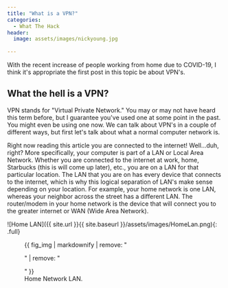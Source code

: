 ```yaml
---
title: "What is a VPN?"
categories:
  - What The Hack
header:
  image: assets/images/nickyoung.jpg
  
---
```


With the recent increase of people working from home due to COVID-19, I think it's appropriate the first post in this topic be about VPN's. 

## What the hell is a VPN?

VPN stands for "Virtual Private Network." You may or may not have heard this term before, but I guarantee you've used one at some point in the past. You might even be using one now. We can talk about VPN's in a couple of different ways, but first let's talk about what a normal computer network is.

Right now reading this article you are connected to the internet! Well...duh, right? More specifically, your computer is part of a LAN or Local Area Network. Whether you are connected to the internet at work, home, Starbucks (this is will come up later), etc., you are on a LAN for that particular location. The LAN that you are on has every device that connects to the internet, which is why this logical separation of LAN's make sense depending on your location. For example, your home network is one LAN, whereas your neighbor across the street has a different LAN. The router/modem in your home network is the device that will connect you to the greater internet or WAN (Wide Area Network). 

![Home LAN]({{ site.url }}{{ site.baseurl }}/assets/images/HomeLan.png){: .full}

<figure>
  {{ fig_img | markdownify | remove: "<p>" | remove: "</p>" }}
  <figcaption>Home Network LAN.</figcaption>
</figure>
